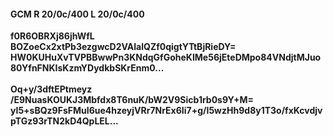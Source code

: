 #### GCM R 20/0c/400 L 20/0c/400
**f0R6OBRXj86jhWfL**<br/>**BOZoeCx2xtPb3ezgwcD2VAlalQZf0qigtYTtBjRieDY=**<br/>**HW0KUHuXvTVPBBwwPn3KNdqGfGoheKIMe56jEteDMpo84VNdjtMJuo80YfnFNKIsKzmYDydkbSKrEnm0...**<br/><br/>
**Oq+y/3dftEPtmeyz**<br/>**/E9NuasKOUKJ3Mbfdx8T6nuK/bW2V9Sicb1rb0s9Y+M=**<br/>**yI5+sBQz9FsFMuI6ue4hzeyjVRr7NrEx6Ii7+g/I5wzHh9d8y1T3o/fxKcvdjvpTGz93rTN2kD4QpLEL...**